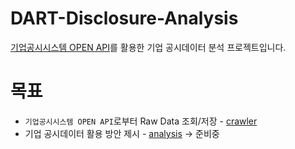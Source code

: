 # DART-Disclosure-Analysis

[기업공시시스템 OPEN API](http://dart.fss.or.kr "DART 홈페이지로 이동")를 활용한 기업 공시데이터 분석 프로젝트입니다.

# 목표
* `기업공시시스템 OPEN API`로부터 Raw Data 조회/저장 - [crawler](https://github.com/yunsu246/DART-Disclosure-Analysis/tree/master/crawler "crawler")
* 기업 공시데이터 활용 방안 제시 - [analysis](https://github.com/yunsu246/DART-Disclosure-Analysis/tree/master/OpenLawData_Analysis "analysis") -> 준비중
